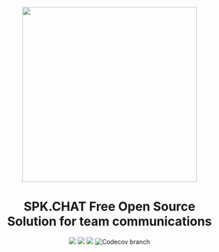 
<p align="center"> 
  <img  src="https://github.com/whoisclebs/api.spk.chat/assets/43012757/2e897781-5d0c-48ed-8a1b-67eff165d311" data-canonical-src="https://github.com/whoisclebs/api.spk.chat/assets/43012757/2e897781-5d0c-48ed-8a1b-67eff165d311
" width="400" />
</p>

<h1 align="center">
  SPK.CHAT Free Open Source Solution for team communications
</h1>

<p align="center">
  <img src="https://img.shields.io/github/v/tag/whoisclebs/api.spk.chat">
  <img src="https://img.shields.io/github/actions/workflow/status/whoisclebs/api.spk.chat/test.yml">
  <img src="https://img.shields.io/badge/license-MIT-green">
  <img alt="Codecov branch" src="https://img.shields.io/codecov/c/github/whoisclebs/api.spk.chat/main">
</p>
